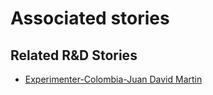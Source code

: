 # Associated stories

<!-- !!DO NOT REMOVE!! start autogenerated hyperlinks -->
## Related R&D Stories
- [Experimenter\-Colombia\-Juan David Martin](/RnD-Archive/stories/?doc=Experimenters_COL)
<!-- !!DO NOT REMOVE!! end autogenerated hyperlinks -->